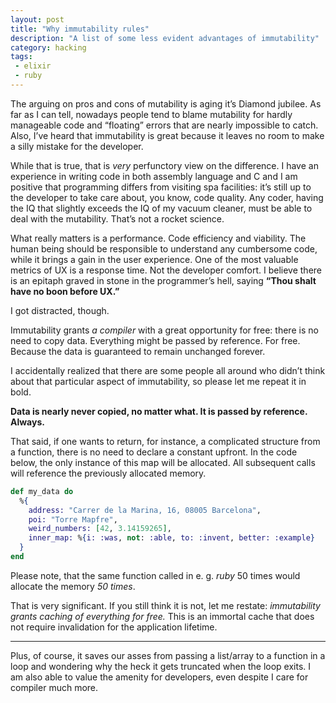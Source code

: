 ```yaml
---
layout: post
title: "Why immutability rules"
description: "A list of some less evident advantages of immutability"
category: hacking
tags:
 - elixir
 - ruby
---
```


The arguing on pros and cons of mutability is aging it’s Diamond jubilee.
As far as I can tell, nowadays people tend to blame mutability for hardly
manageable code and “floating” errors that are nearly impossible to catch.
Also, I’ve heard that immutability is great because it leaves no room
to make a silly mistake for the developer.

While that is true, that is _very_ perfunctory view on the difference.
I have an experience in writing code in both assembly language and C and I
am positive that programming differs from visiting spa facilities: it’s
still up to the developer to take care about, you know, code quality. Any coder,
having the IQ that slightly exceeds the IQ of my vacuum cleaner, must be able
to deal with the mutability. That’s not a rocket science.

What really matters is a performance. Code efficiency and viability. The human
being should be responsible to understand any cumbersome code, while it brings
a gain in the user experience. One of the most valuable metrics of UX is
a response time. Not the developer comfort. I believe there is an epitaph
graved in stone in the programmer’s hell, saying **“Thou shalt have no
boon before UX.”**

I got distracted, though.

Immutability grants _a compiler_ with a great opportunity for free: there is
no need to copy data. Everything might be passed by reference. For free.
Because the data is guaranteed to remain unchanged forever.

I accidentally realized that there are some people all around who didn’t think
about that particular aspect of immutability, so please let me repeat it in bold.

**Data is nearly never copied, no matter what. It is passed by reference. Always.**

That said, if one wants to return, for instance, a complicated structure from
a function, there is no need to declare a constant upfront. In the code below,
the only instance of this map will be allocated. All subsequent calls will
reference the previously allocated memory.

```elixir
def my_data do
  %{
    address: "Carrer de la Marina, 16, 08005 Barcelona",
    poi: "Torre Mapfre",
    weird_numbers: [42, 3.14159265],
    inner_map: %{i: :was, not: :able, to: :invent, better: :example}
  }
end
```

Please note, that the same function called in e. g. _ruby_ 50 times would
allocate the memory _50 times_.

That is very significant. If you still think it is not, let me restate:
_immutability grants caching of everything for free._ This is an immortal
cache that does not require invalidation for the application lifetime.

---

Plus, of course, it saves our asses from passing a list/array to a function
in a loop and wondering why the heck it gets truncated when the loop exits.
I am also able to value the amenity for developers, even despite I care for
compiler much more.
